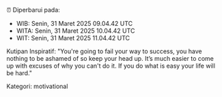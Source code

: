 ⏰ Diperbarui pada:
- WIB: Senin, 31 Maret 2025 09.04.42 UTC
- WITA: Senin, 31 Maret 2025 10.04.42 UTC
- WIT: Senin, 31 Maret 2025 11.04.42 UTC

Kutipan Inspiratif:
"You're going to fail your way to success, you have nothing to be ashamed of so keep your head up. It’s much easier to come up with excuses of why you can't do it. If you do what is easy your life will be hard."


Kategori: motivational

